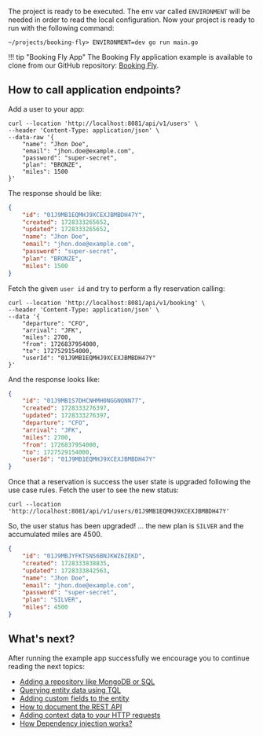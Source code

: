 The project is ready to be executed. The env var called `ENVIRONMENT` will be needed in order to read the local configuration.
Now your project is ready to run with the following command:

```shell
~/projects/booking-fly> ENVIRONMENT=dev go run main.go
```

!!! tip "Booking Fly App"
    The Booking Fly application example is available to clone from our GitHub repository: [Booking Fly](https://github.com/darksubmarine/booking-fly).


## How to call application endpoints?

Add a user to your app:
```shell
curl --location 'http://localhost:8081/api/v1/users' \
--header 'Content-Type: application/json' \
--data-raw '{
    "name": "Jhon Doe",
    "email": "jhon.doe@example.com",
    "password": "super-secret",
    "plan": "BRONZE",
    "miles": 1500
}'
```

The response should be like:
```json
{
    "id": "01J9MB1EQMHJ9XCEXJBMBDH47Y",
    "created": 1728333265652,
    "updated": 1728333265652,
    "name": "Jhon Doe",
    "email": "jhon.doe@example.com",
    "password": "super-secret",
    "plan": "BRONZE",
    "miles": 1500
}
```
Fetch the given `user id` and try to perform a fly reservation calling:
```shell
curl --location 'http://localhost:8081/api/v1/booking' \
--header 'Content-Type: application/json' \
--data '{
    "departure": "CFO",
    "arrival": "JFK",
    "miles": 2700,
    "from": 1726837954000,
    "to": 1727529154000,
    "userId": "01J9MB1EQMHJ9XCEXJBMBDH47Y"
}'
```
And the response looks like:
```json
{
    "id": "01J9MB1S7DHCNHMH0NGGNQNN77",
    "created": 1728333276397,
    "updated": 1728333276397,
    "departure": "CFO",
    "arrival": "JFK",
    "miles": 2700,
    "from": 1726837954000,
    "to": 1727529154000,
    "userId": "01J9MB1EQMHJ9XCEXJBMBDH47Y"
}
```

Once that a reservation is success the user state is upgraded following the use case rules. Fetch the user to see the new status:
```shell
curl --location 'http://localhost:8081/api/v1/users/01J9MB1EQMHJ9XCEXJBMBDH47Y'
```

So, the user status has been upgraded! ... the new plan is `SILVER` and the accumulated miles are 4500.
```json
{
    "id": "01J9MBJYFKTSNS6BNJKWZ6ZEKD",
    "created": 1728333838835,
    "updated": 1728333842563,
    "name": "Jhon Doe",
    "email": "jhon.doe@example.com",
    "password": "super-secret",
    "plan": "SILVER",
    "miles": 4500
}
```

## What's next?

After running the example app successfully we encourage you to continue reading the next topics:

 - [Adding a repository like MongoDB or SQL](basic_entity_output_adapters.html)
 - [Querying entity data using TQL](tql.html)
 - [Adding custom fields to the entity](advanced_entity_naming_fields.html)
 - [How to document the REST API](advanced_rest_api_oas.html)
 - [Adding context data to your HTTP requests](advanced_rest_api_context.html)
 - [How Dependency injection works?](advanced_di.html)
 